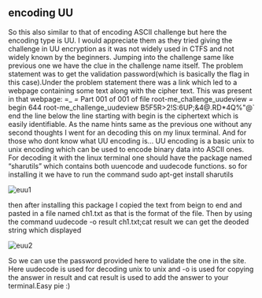 ## encoding UU

So this also similar to that of encoding ASCII challenge but here the encoding type is UU. I would appreciate them
as they tried giving the challenge in UU encryption as it was not widely used in CTFS and not widely known by the
beginners. Jumping into the challenge same like previous one we have the clue in the challenge name itself.
The problem statement was to get the validation password(which is basically the flag in this case).Under the
problem statement there was a link which led to a webpage containing some text along with the cipher text. This
was present in that webpage:
=_
_=_ Part 001 of 001 of file root-me_challenge_uudeview
_=_
begin 644 root-me_challenge_uudeview
B5F5R>2!S:6UP;&4@.RD*4$%34R\`](%5,5%)!4TE-4$Q%"@\``
`
end
the line below the line starting with begin is the ciphertext which is easily identifiable. As the name hints same as
the previous one without any second thoughts I went for an decoding this on my linux terminal.
And for those who dont know what UU encoding is... UU encoding is a basic unix to unix encoding which can be
used to encode binary data into ASCII ones.
For decoding it with the linux terminal one should have the package named “sharutils” which contains both
uuencode and uudecode functions. so for installing it we have to run the command
sudo apt-get install sharutils

![euu1](https://user-images.githubusercontent.com/55373148/116653628-3a6f4200-a9a5-11eb-880b-bc2e5e923500.png)


then after installing this package I copied the text from beign to end and pasted in a file named ch1.txt as that is
the format of the file. Then by using the command
uudecode -o result ch1.txt;cat result
we can get the deoded string which displayed

![euu2](https://user-images.githubusercontent.com/55373148/116653636-3f33f600-a9a5-11eb-8e37-da6bd01afa51.png)


So we can use the password provided here to validate the one in the site. Here uudecode is used for decoding unix
to unix and -o is used for copying the answer in result and cat result is used to add the answer to your
terminal.Easy pie :)

